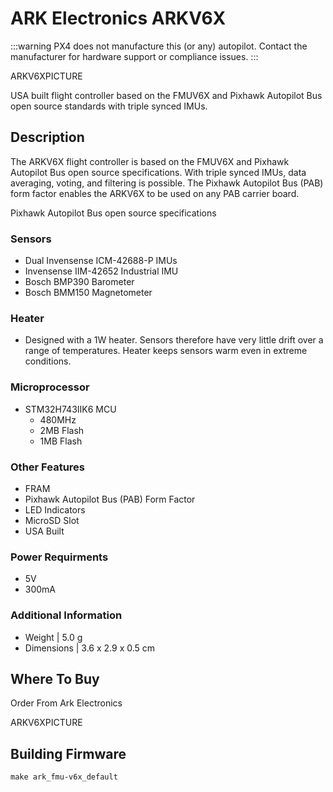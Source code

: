 # ARK Electronics ARKV6X

:::warning PX4 does not manufacture this (or any) autopilot. Contact the manufacturer for hardware support or compliance issues. :::

ARKV6XPICTURE

USA built flight controller based on the FMUV6X and Pixhawk Autopilot Bus open source standards with triple synced IMUs.


## Description

The ARKV6X flight controller is based on the FMUV6X and Pixhawk Autopilot Bus open source specifications. With triple synced IMUs, data averaging, voting, and filtering is possible. The Pixhawk Autopilot Bus (PAB) form factor enables the ARKV6X to be used on any PAB carrier board.

Pixhawk Autopilot Bus open source specifications


### Sensors

- Dual Invensense ICM-42688-P IMUs
- Invensense IIM-42652 Industrial IMU
- Bosch BMP390 Barometer
- Bosch BMM150 Magnetometer

### Heater

- Designed with a 1W heater. Sensors therefore have very little drift over a range of temperatures. Heater keeps sensors warm even in extreme conditions.

### Microprocessor

- STM32H743IIK6 MCU
    - 480MHz
    - 2MB Flash
    - 1MB Flash

### Other Features

- FRAM
- Pixhawk Autopilot Bus (PAB) Form Factor
- LED Indicators
- MicroSD Slot
- USA Built

### Power Requirments

- 5V
- 300mA

### Additional Information

- Weight | 5.0 g
- Dimensions | 3.6 x 2.9 x 0.5 cm

## Where To Buy

Order From Ark Electronics

ARKV6XPICTURE


## Building Firmware

    make ark_fmu-v6x_default